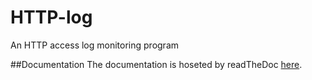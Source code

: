 # HTTP-log
An HTTP access log monitoring program

##Documentation
The documentation is hoseted by readTheDoc [here](http://http-log.rtfd.org/).


